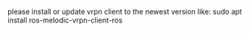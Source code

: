 please install or update vrpn client to the newest version like:
sudo apt install ros-melodic-vrpn-client-ros
